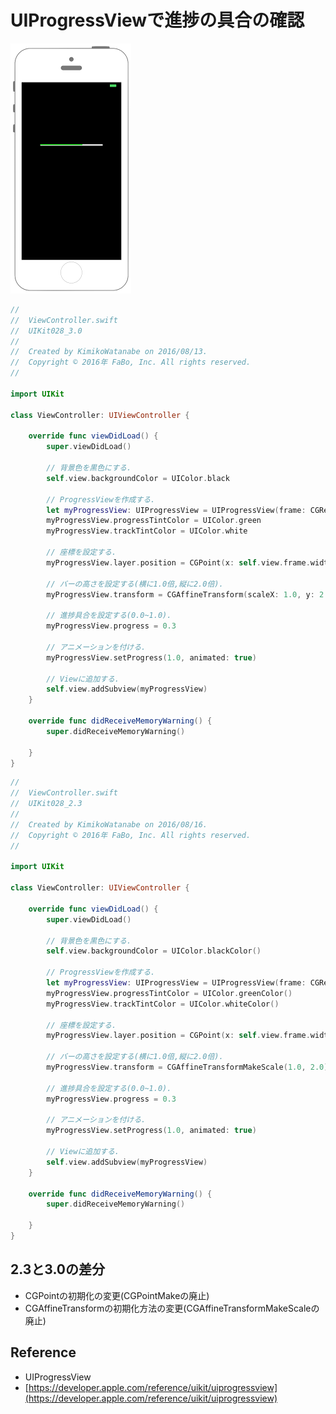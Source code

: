 # UIProgressViewで進捗の具合の確認

![Preview uikit028](img/uikit028.png)

```swift fct_label="Swift 5.x/4.x/3.x"
//
//  ViewController.swift
//  UIKit028_3.0
//
//  Created by KimikoWatanabe on 2016/08/13.
//  Copyright © 2016年 FaBo, Inc. All rights reserved.
//

import UIKit

class ViewController: UIViewController {

    override func viewDidLoad() {
        super.viewDidLoad()

        // 背景色を黒色にする.
        self.view.backgroundColor = UIColor.black

        // ProgressViewを作成する.
        let myProgressView: UIProgressView = UIProgressView(frame: CGRect(x:0, y:0, width:200, height:10))
        myProgressView.progressTintColor = UIColor.green
        myProgressView.trackTintColor = UIColor.white

        // 座標を設定する.
        myProgressView.layer.position = CGPoint(x: self.view.frame.width/2, y: 200)

        // バーの高さを設定する(横に1.0倍,縦に2.0倍).
        myProgressView.transform = CGAffineTransform(scaleX: 1.0, y: 2.0)

        // 進捗具合を設定する(0.0~1.0).
        myProgressView.progress = 0.3

        // アニメーションを付ける.
        myProgressView.setProgress(1.0, animated: true)

        // Viewに追加する.
        self.view.addSubview(myProgressView)
    }

    override func didReceiveMemoryWarning() {
        super.didReceiveMemoryWarning()

    }
}

```

```swift fct_label="Swift 2.3"
//
//  ViewController.swift
//  UIKit028_2.3
//
//  Created by KimikoWatanabe on 2016/08/16.
//  Copyright © 2016年 FaBo, Inc. All rights reserved.
//

import UIKit

class ViewController: UIViewController {

    override func viewDidLoad() {
        super.viewDidLoad()

        // 背景色を黒色にする.
        self.view.backgroundColor = UIColor.blackColor()

        // ProgressViewを作成する.
        let myProgressView: UIProgressView = UIProgressView(frame: CGRectMake(0, 0, 200, 10))
        myProgressView.progressTintColor = UIColor.greenColor()
        myProgressView.trackTintColor = UIColor.whiteColor()

        // 座標を設定する.
        myProgressView.layer.position = CGPoint(x: self.view.frame.width/2, y: 200)

        // バーの高さを設定する(横に1.0倍,縦に2.0倍).
        myProgressView.transform = CGAffineTransformMakeScale(1.0, 2.0)

        // 進捗具合を設定する(0.0~1.0).
        myProgressView.progress = 0.3

        // アニメーションを付ける.
        myProgressView.setProgress(1.0, animated: true)

        // Viewに追加する.
        self.view.addSubview(myProgressView)
    }

    override func didReceiveMemoryWarning() {
        super.didReceiveMemoryWarning()

    }
}


```

## 2.3と3.0の差分
* CGPointの初期化の変更(CGPointMakeの廃止)
* CGAffineTransformの初期化方法の変更(CGAffineTransformMakeScaleの廃止)

## Reference
* UIProgressView
 * [https://developer.apple.com/reference/uikit/uiprogressview](https://developer.apple.com/reference/uikit/uiprogressview)
